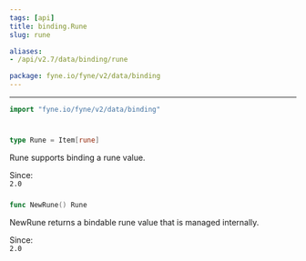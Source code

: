 ```yaml
---
tags: [api]
title: binding.Rune
slug: rune

aliases:
- /api/v2.7/data/binding/rune

package: fyne.io/fyne/v2/data/binding
---
```



---
```go
import "fyne.io/fyne/v2/data/binding"
```

#

###

```go
type Rune = Item[rune]
```

Rune supports binding a rune value.


<div class="since">Since: <code>
2.0</code></div>

###

```go
func NewRune() Rune
```
NewRune returns a bindable rune value that is managed internally.


<div class="since">Since: <code>
2.0</code></div>
